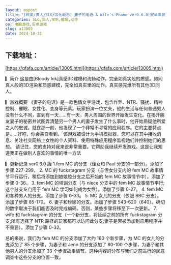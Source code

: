 ```yaml
---
layout: mypost
title: "[欧美/真人/SLG/汉化动态] 妻子的电话 A Wife's Phone ver0.6.0[安卓直装+PC/3.2G]"
categories: SLG,同人,NTR,催眠,动作
os: 电脑游戏,安卓游戏
slug: a13005
date: 2024-10-31
---
```


## 下载地址：

[https://qfafa.com/article/13005.html](https://qfafa.com/article/13005.html)

▎简介
 这是由\[Bloody Ink\]真感3D建模和流畅动作，完全如真实般的质感。如同真人般的3D渲染和质感建模，完全如真实里的动作。真实感完爆所有其他3D同人。

▎游戏概要
 《妻子的电话》是一款色情文字游戏，包含作弊、NTR、骚扰、精神控制、催眠、女性化、变身等元素。玩家扮演一位丈夫，他的生活与任何普通男人没有什么不同，直到有一天……有一天，男人周围的世界开始发生变化。在揭开朋友妻子的秘密并试图弄清楚另一个男人的妻子发生了什么事时，他开始质疑他所爱之人的忠诚。就在那一刻，他发现了一个非常不寻常的应用程序。它的主要特点是......好吧，你会亲自看到。
 该游戏被设计为手机模拟器，您可以在其中接收消息、关注社交网络上女性的个人资料、使用特殊应用程序监视她们并控制她们的思想。
请记住，您的支持对我来说非常重要。它帮助我继续开发游戏。这是让我知道我正在做别人喜欢的事情的唯一方法

▎更新记录
ver0.6.0
版 1.fem MC 的分支（侄女和 Paul 分支的一部分）。添加了步骤 227-299。
2\. MC 的 fuckstagram 分支（与侄女分支内的 fem MC 故事情节平行运行，稍后将添加到娘娘腔分支之后开始的 fem MC 故事情节中）。添加了步骤 0-36。
3\. fem MC 的培训分支（与 niece 分支中的 fem MC 故事情节平行;这个分支专门用于 fem MC 学习如何成为女性）。添加了步骤 0-27。
4\. fem MC 和各种男人的分支。添加了步骤 0-33。
5\. MC 女儿的分支（仅限 BBC 分支）。添加了步骤 85-170。
6\. 妻子和珍娜的分支。添加了步骤 543-620（640）。确切的数字取决于我们能否及时完成编码。否则，某些步骤将移至下一次更新。
7\. wife 和 fuckstagram 的分支（一个新分支，将延续之前的所有 fuckstagram 分支;所有选择了 NTR 路径的玩家都可以访问此分支;妻子是否被添加到应用程序并不重要）。添加了步骤 0-32。

总的来说，我们为 fem MC 的分支添加了大约 160 个新步骤，为 MC 的女儿的分支添加了 85 个步骤，为妻子和 Jenn 的分支添加了 80-100 个步骤，为妻子和其他男人的分支添加了 33 个步骤故事情节。这种内容的分布与我们之前进行的民意调查中这些分支的位置一致。